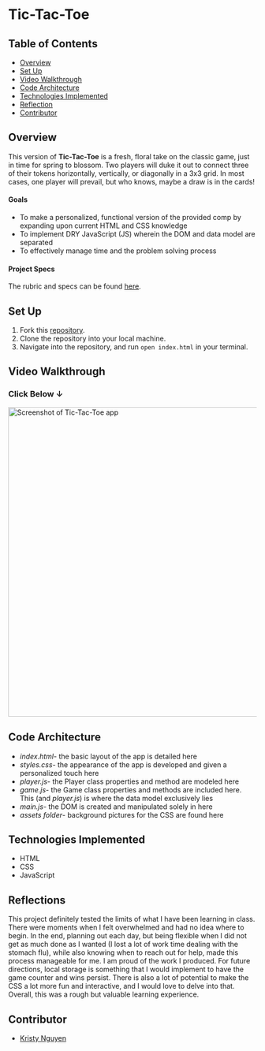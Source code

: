 # Tic-Tac-Toe

## Table of Contents
- [Overview](#overview)
- [Set Up](#set-up)
- [Video Walkthrough](#video-walkthrough)
- [Code Architecture](#code-architecture)
- [Technologies Implemented](#technologies-implemented)
- [Reflection](#reflection)
- [Contributor](#contributor)

## Overview
This version of **Tic-Tac-Toe** is a fresh, floral take on the classic game, just in time for spring to blossom. Two players will duke it out to connect three of their tokens horizontally, vertically, or diagonally in a 3x3 grid. In most cases, one player will prevail, but who knows, maybe a draw is in the cards!

#### Goals
- To make a personalized, functional version of the provided comp by expanding upon current HTML and CSS knowledge
- To implement DRY JavaScript (JS) wherein the DOM and data model are separated
- To effectively manage time and the problem solving process

#### Project Specs
The rubric and specs can be found [here](https://frontend.turing.edu/projects/module-1/tic-tac-toe-solo-v2.html).

## Set Up
1. Fork this [repository](https://github.com/kpn678/tic-tac-toe.git).
2. Clone the repository into your local machine.
3. Navigate into the repository, and run `open index.html` in your terminal.

## Video Walkthrough

### Click Below ↓
[<img width="628" alt="Screenshot of Tic-Tac-Toe app" src="https://user-images.githubusercontent.com/99382481/165406328-2a9b4e6a-54ed-4bb1-8f00-5ed1d0fe083d.png">](https://drive.google.com/file/d/1sfqe5wGNtpKwxWW_2HF_E467JdtXiAZl/view?usp=sharing)

## Code Architecture
- *index.html*- the basic layout of the app is detailed here
- *styles.css*- the appearance of the app is developed and given a personalized touch here
- *player.js*- the Player class properties and method are modeled here
- *game.js*- the Game class properties and methods are included here. This (and *player.js*) is where the data model exclusively lies
- *main.js*- the DOM is created and manipulated solely in here
- *assets folder*- background pictures for the CSS are found here

## Technologies Implemented
- HTML
- CSS
- JavaScript

## Reflections
This project definitely tested the limits of what I have been learning in class. There were moments when I felt overwhelmed and had no idea where to begin. In the end, planning out each day, but being flexible when I did not get as much done as I wanted (I lost a lot of work time dealing with the stomach flu), while also knowing when to reach out for help, made this process manageable for me. I am proud of the work I produced. For future directions, local storage is something that I would implement to have the game counter and wins persist. There is also a lot of potential to make the CSS a lot more fun and interactive, and I would love to delve into that. Overall, this was a rough but valuable learning experience.

## Contributor
- [Kristy Nguyen](https://github.com/kpn678)

